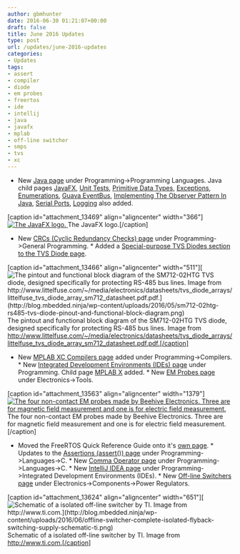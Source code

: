 ```yaml
---
author: gbmhunter
date: 2016-06-30 01:21:07+00:00
draft: false
title: June 2016 Updates
type: post
url: /updates/june-2016-updates
categories:
- Updates
tags:
- assert
- compiler
- diode
- em probes
- freertos
- ide
- intellij
- java
- javafx
- mplab
- off-line switcher
- smps
- tvs
- xc
---
```


  * New [Java page](http://blog.mbedded.ninja/programming/languages/java) under Programming->Programming Languages. Java child pages [JavaFX](http://blog.mbedded.ninja/programming/languages/java/javafx), [Unit Tests](http://blog.mbedded.ninja/programming/languages/java/unit-tests), [Primitive Data Types](http://blog.mbedded.ninja/programming/languages/java/primitive-data-types), [Exceptions](http://blog.mbedded.ninja/programming/languages/java/exceptions), [Enumerations](http://blog.mbedded.ninja/programming/languages/java/enumerations), [Guava EventBus](http://blog.mbedded.ninja/programming/languages/java/guava-eventbus), [Implementing The Observer Pattern In Java](http://blog.mbedded.ninja/programming/languages/java/implementing-the-observer-pattern-in-java), [Serial Ports](http://blog.mbedded.ninja/programming/languages/java/serial-ports), [Logging](http://blog.mbedded.ninja/programming/languages/java/logging) also added.  
  
[caption id="attachment_13469" align="aligncenter" width="366"][![The JavaFX logo.](http://blog.mbedded.ninja/wp-content/uploads/2016/06/javafx-logo.png)
](http://blog.mbedded.ninja/wp-content/uploads/2016/06/javafx-logo.png) The JavaFX logo.[/caption]  
  
  * New [CRCs (Cyclic Redundancy Checks) page](http://blog.mbedded.ninja/programming/general/crcs-cyclic-redundancy-checks) under Programming->General Programming.  * Added a [Special-purpose TVS Diodes section to the TVS Diode page](http://blog.mbedded.ninja/electronics/components/diodes/tvs-diodes#special-purpose-tvs-diodes).  
  
[caption id="attachment_13466" align="aligncenter" width="511"][![The pintout and functional block diagram of the SM712-02HTG TVS diode, designed specifically for protecting RS-485 bus lines. Image from http://www.littelfuse.com/~/media/electronics/datasheets/tvs_diode_arrays/littelfuse_tvs_diode_array_sm712_datasheet.pdf.pdf.](http://blog.mbedded.ninja/wp-content/uploads/2016/05/sm712-02htg-rs485-tvs-diode-pinout-and-functional-block-diagram.png)
](http://blog.mbedded.ninja/wp-content/uploads/2016/05/sm712-02htg-rs485-tvs-diode-pinout-and-functional-block-diagram.png) The pintout and functional block diagram of the SM712-02HTG TVS diode, designed specifically for protecting RS-485 bus lines. Image from http://www.littelfuse.com/~/media/electronics/datasheets/tvs_diode_arrays/littelfuse_tvs_diode_array_sm712_datasheet.pdf.pdf.[/caption]  
  
  * New [MPLAB XC Compilers page](http://blog.mbedded.ninja/programming/compilers/mplab-xc-compilers) added under Programming->Compilers.  * New [Integrated Development Environments (IDEs) page](http://blog.mbedded.ninja/programming/integrated-development-environments-ides) under Programming. Child page [MPLAB X](http://blog.mbedded.ninja/programming/integrated-development-environments-ides/mplab-x) added.  * New [EM Probes page](http://blog.mbedded.ninja/electronics/tools/em-probes) under Electronics->Tools.  
  
[caption id="attachment_13563" align="aligncenter" width="1379"][![The four non-contact EM probes made by Beehive Electronics. Three are for magnetic field measurement and one is for electric field measurement.](http://blog.mbedded.ninja/wp-content/uploads/2016/06/beehive-electronics-non-contact-em-probes-100-a-b-c-d.jpg)
](http://blog.mbedded.ninja/wp-content/uploads/2016/06/beehive-electronics-non-contact-em-probes-100-a-b-c-d.jpg) The four non-contact EM probes made by Beehive Electronics. Three are for magnetic field measurement and one is for electric field measurement.[/caption]  
  
  * Moved the FreeRTOS Quick Reference Guide onto it's [own page](http://blog.mbedded.ninja/programming/operating-systems/freertos/freertos-quick-reference-guide).  * Updates to the [Assertions (assert()) page](http://blog.mbedded.ninja/programming/languages/c/assertions) under Programming->Languages->C.  * New [Comma Operator page](http://blog.mbedded.ninja/programming/languages/c/comma-operator) under Programming->Languages->C.  * New [IntelliJ IDEA page](http://blog.mbedded.ninja/programming/integrated-development-environments-ides/intellij-idea) under Programming->Integrated Development Environments (IDEs).  * New [Off-line Switchers page](http://blog.mbedded.ninja/electronics/components/power-regulators/off-line-switchers) under Electronics->Components->Power Regulators.  
  
[caption id="attachment_13624" align="aligncenter" width="651"][![Schematic of a isolated off-line switcher by TI. Image from http://www.ti.com.](http://blog.mbedded.ninja/wp-content/uploads/2016/06/offline-switcher-complete-isolated-flyback-switching-supply-schematic-ti.png)
](http://blog.mbedded.ninja/wp-content/uploads/2016/06/offline-switcher-complete-isolated-flyback-switching-supply-schematic-ti.png) Schematic of a isolated off-line switcher by TI. Image from http://www.ti.com.[/caption]
